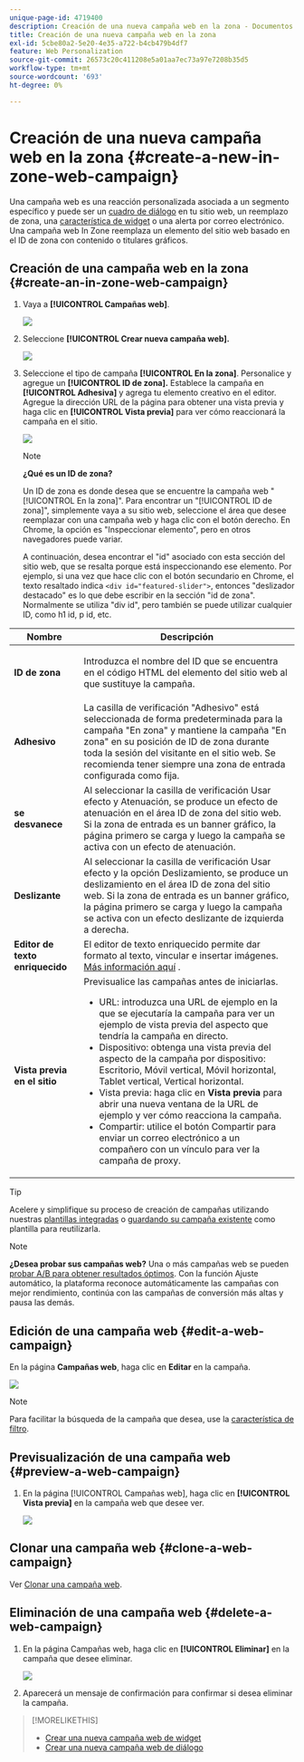```yaml
---
unique-page-id: 4719400
description: Creación de una nueva campaña web en la zona - Documentos de Marketo - Documentación del producto
title: Creación de una nueva campaña web en la zona
exl-id: 5cbe80a2-5e20-4e35-a722-b4cb479b4df7
feature: Web Personalization
source-git-commit: 26573c20c411208e5a01aa7ec73a97e7208b35d5
workflow-type: tm+mt
source-wordcount: '693'
ht-degree: 0%

---
```


# Creación de una nueva campaña web en la zona {#create-a-new-in-zone-web-campaign}

Una campaña web es una reacción personalizada asociada a un segmento específico y puede ser un [cuadro de diálogo](/help/marketo/product-docs/web-personalization/working-with-web-campaigns/create-a-new-dialog-web-campaign.md) en tu sitio web, un reemplazo de zona, una [característica de widget](/help/marketo/product-docs/web-personalization/working-with-web-campaigns/create-a-new-widget-web-campaign.md) o una alerta por correo electrónico. Una campaña web In Zone reemplaza un elemento del sitio web basado en el ID de zona con contenido o titulares gráficos.

## Creación de una campaña web en la zona {#create-an-in-zone-web-campaign}

1. Vaya a **[!UICONTROL Campañas web]**.

   ![](assets/image2016-8-18-15-3a54-3a21.png)

1. Seleccione **[!UICONTROL Crear nueva campaña web].**

   ![](assets/create-new-web-campaign-hand.png)

1. Seleccione el tipo de campaña **[!UICONTROL En la zona]**. Personalice y agregue un **[!UICONTROL ID de zona].** Establece la campaña en **[!UICONTROL Adhesiva]** y agrega tu elemento creativo en el editor. Agregue la dirección URL de la página para obtener una vista previa y haga clic en **[!UICONTROL Vista previa]** para ver cómo reaccionará la campaña en el sitio.

   ![](assets/new-3-1.png)

   >[!NOTE]
   >
   >**¿Qué es un ID de zona?**
   >
   >Un ID de zona es donde desea que se encuentre la campaña web &quot;[!UICONTROL En la zona]&quot;. Para encontrar un &quot;[!UICONTROL ID de zona]&quot;, simplemente vaya a su sitio web, seleccione el área que desee reemplazar con una campaña web y haga clic con el botón derecho. En Chrome, la opción es &quot;Inspeccionar elemento&quot;, pero en otros navegadores puede variar.
   >
   >A continuación, desea encontrar el &quot;id&quot; asociado con esta sección del sitio web, que se resalta porque está inspeccionando ese elemento. Por ejemplo, si una vez que hace clic con el botón secundario en Chrome, el texto resaltado indica `<div id="featured-slider">`, entonces &quot;deslizador destacado&quot; es lo que debe escribir en la sección &quot;id de zona&quot;. Normalmente se utiliza &quot;div id&quot;, pero también se puede utilizar cualquier ID, como h1 id, p id, etc.

<table>
 <thead>
  <tr>
   <th colspan="1" rowspan="1">Nombre</th>
   <th colspan="1" rowspan="1">Descripción</th>
  </tr>
 </thead>
 <tbody>
  <tr>
   <td colspan="1" rowspan="1"><strong> ID de zona </strong></td>
   <td colspan="1" rowspan="1"><p>Introduzca el nombre del ID que se encuentra en el código HTML del elemento del sitio web al que sustituye la campaña.</p></td>
  </tr>
  <tr>
   <td colspan="1" rowspan="1"><p><strong> Adhesivo </strong></p></td>
   <td colspan="1" rowspan="1">La casilla de verificación "Adhesivo" está seleccionada de forma predeterminada para la campaña "En zona" y mantiene la campaña "En zona" en su posición de ID de zona durante toda la sesión del visitante en el sitio web. Se recomienda tener siempre una zona de entrada configurada como fija.</td>
  </tr>
  <tr>
   <td colspan="1" rowspan="1"><p><strong> se desvanece</strong> </p></td>
   <td colspan="1" rowspan="1">Al seleccionar la casilla de verificación Usar efecto y Atenuación, se produce un efecto de atenuación en el área ID de zona del sitio web. Si la zona de entrada es un banner gráfico, la página primero se carga y luego la campaña se activa con un efecto de atenuación.</td>
  </tr>
  <tr>
   <td colspan="1"><strong>Deslizante</strong></td>
   <td colspan="1">Al seleccionar la casilla de verificación Usar efecto y la opción Deslizamiento, se produce un deslizamiento en el área ID de zona del sitio web. Si la zona de entrada es un banner gráfico, la página primero se carga y luego la campaña se activa con un efecto deslizante de izquierda a derecha.</td>
  </tr>
  <tr>
   <td colspan="1"><strong> Editor de texto enriquecido  </strong></td>
   <td colspan="1">El editor de texto enriquecido permite dar formato al texto, vincular e insertar imágenes. <a href="/help/marketo/product-docs/web-personalization/working-with-web-campaigns/using-the-web-personalization-rich-text-editor.md">Más información aquí</a> .</td>
  </tr>
  <tr>
   <td colspan="1"><strong> Vista previa en el sitio   </strong></td>
   <td colspan="1">Previsualice las campañas antes de iniciarlas. <br>
    <ul>
     <li> URL: introduzca una URL de ejemplo en la que se ejecutaría la campaña para ver un ejemplo de vista previa del aspecto que tendría la campaña en directo.</li>
     <li>Dispositivo: obtenga una vista previa del aspecto de la campaña por dispositivo: Escritorio, Móvil vertical, Móvil horizontal, Tablet vertical, Vertical horizontal.</li>
     <li> Vista previa: haga clic en <strong>Vista previa</strong> para abrir una nueva ventana de la URL de ejemplo y ver cómo reacciona la campaña.</li>
     <li> Compartir: utilice el botón Compartir para enviar un correo electrónico a un compañero con un vínculo para ver la campaña de proxy.</li>
    </ul></td>
  </tr>
 </tbody>
</table>

>[!TIP]
>
>Acelere y simplifique su proceso de creación de campañas utilizando nuestras [plantillas integradas](/help/marketo/product-docs/web-personalization/using-templates/using-templates-to-create-web-campaigns.md) o [guardando su campaña existente](/help/marketo/product-docs/web-personalization/using-templates/using-templates-to-create-web-campaigns.md) como plantilla para reutilizarla.

>[!NOTE]
>
>**¿Desea probar sus campañas web?** Una o más campañas web se pueden [probar A/B para obtener resultados óptimos](/help/marketo/product-docs/web-personalization/working-with-web-campaigns/ab-test-your-web-campaign.md). Con la función Ajuste automático, la plataforma reconoce automáticamente las campañas con mejor rendimiento, continúa con las campañas de conversión más altas y pausa las demás.

## Edición de una campaña web {#edit-a-web-campaign}

En la página **Campañas web**, haga clic en **Editar** en la campaña.

![](assets/in-zone-web-campaign-edit.png)

>[!NOTE]
>
>Para facilitar la búsqueda de la campaña que desea, use la [característica de filtro](/help/marketo/product-docs/web-personalization/working-with-web-campaigns/filter-web-campaigns.md).

## Previsualización de una campaña web {#preview-a-web-campaign}

1. En la página [!UICONTROL Campañas web], haga clic en **[!UICONTROL Vista previa]** en la campaña web que desee ver.

   ![](assets/in-zone-web-campaign-preview.png)

## Clonar una campaña web {#clone-a-web-campaign}

Ver [Clonar una campaña web](/help/marketo/product-docs/web-personalization/working-with-web-campaigns/clone-a-web-campaign.md).

## Eliminación de una campaña web {#delete-a-web-campaign}

1. En la página Campañas web, haga clic en **[!UICONTROL Eliminar]** en la campaña que desee eliminar.

   ![](assets/in-zone-web-campaign-delete.png)

1. Aparecerá un mensaje de confirmación para confirmar si desea eliminar la campaña.

>[!MORELIKETHIS]
>
>* [Crear una nueva campaña web de widget](/help/marketo/product-docs/web-personalization/working-with-web-campaigns/create-a-new-widget-web-campaign.md)
>* [Crear una nueva campaña web de diálogo](/help/marketo/product-docs/web-personalization/working-with-web-campaigns/create-a-new-dialog-web-campaign.md)
